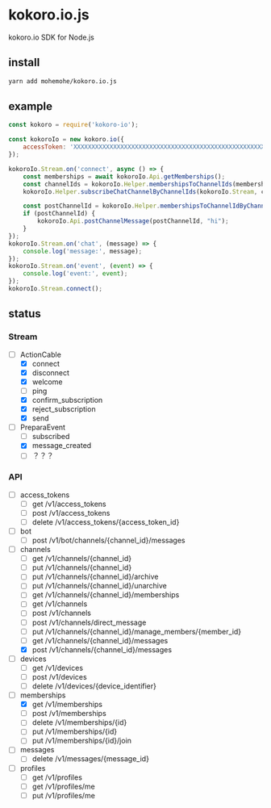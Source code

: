 # kokoro.io.js
kokoro.io SDK for Node.js

## install

```bash
yarn add mohemohe/kokoro.io.js
```

## example

```js
const kokoro = require('kokoro-io');

const kokoroIo = new kokoro.io({
    accessToken: 'XXXXXXXXXXXXXXXXXXXXXXXXXXXXXXXXXXXXXXXXXXXXXXXXXXXXXXX',
});

kokoroIo.Stream.on('connect', async () => {
    const memberships = await kokoroIo.Api.getMemberships();
    const channelIds = kokoroIo.Helper.membershipsToChannelIds(memberships);
    kokoroIo.Helper.subscribeChatChannelByChannelIds(kokoroIo.Stream, channelIds);

    const postChannelId = kokoroIo.Helper.membershipsToChannelIdByChannelName(memberships, "kokoro.io/テスト用");
    if (postChannelId) {
        kokoroIo.Api.postChannelMessage(postChannelId, "hi");
    }
});
kokoroIo.Stream.on('chat', (message) => {
    console.log('message:', message);
});
kokoroIo.Stream.on('event', (event) => {
    console.log('event:', event);
});
kokoroIo.Stream.connect();
```

## status

### Stream

- [ ] ActionCable
    - [x] connect
    - [x] disconnect
    - [x] welcome
    - [ ] ping
    - [x] confirm_subscription
    - [x] reject_subscription
    - [x] send
- [ ] PreparaEvent
    - [ ] subscribed 
    - [x] message_created
    - [ ] ？？？

### API

- [ ] access_tokens 
    - [ ] get /v1/access_tokens
    - [ ] post /v1/access_tokens
    - [ ] delete /v1/access_tokens/{access_token_id}

- [ ] bot
    - [ ] post /v1/bot/channels/{channel_id}/messages

- [ ] channels
    - [ ] get /v1/channels/{channel_id}
    - [ ] put /v1/channels/{channel_id}
    - [ ] put /v1/channels/{channel_id}/archive
    - [ ] put /v1/channels/{channel_id}/unarchive
    - [ ] get /v1/channels/{channel_id}/memberships
    - [ ] get /v1/channels
    - [ ] post /v1/channels
    - [ ] post /v1/channels/direct_message
    - [ ] put /v1/channels/{channel_id}/manage_members/{member_id}
    - [ ] get /v1/channels/{channel_id}/messages
    - [x] post /v1/channels/{channel_id}/messages

- [ ] devices
    - [ ] get /v1/devices
    - [ ] post /v1/devices
    - [ ] delete /v1/devices/{device_identifier}

- [ ] memberships
    - [x] get /v1/memberships
    - [ ] post /v1/memberships
    - [ ] delete /v1/memberships/{id}
    - [ ] put /v1/memberships/{id}
    - [ ] put /v1/memberships/{id}/join

- [ ] messages
    - [ ] delete /v1/messages/{message_id}

- [ ] profiles
    - [ ] get /v1/profiles
    - [ ] get /v1/profiles/me
    - [ ] put /v1/profiles/me 